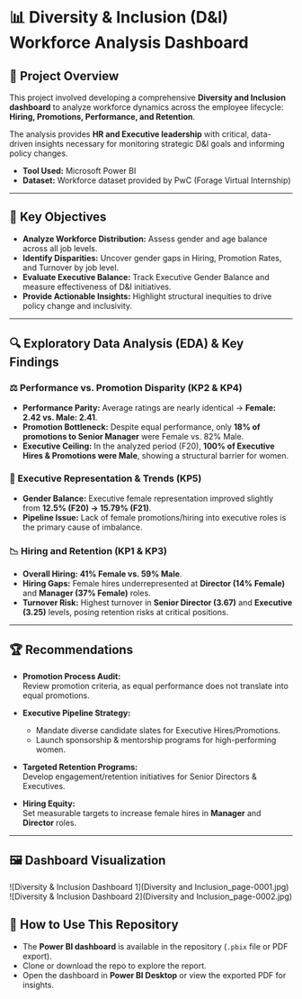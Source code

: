 # 📊 Diversity & Inclusion (D&I) Workforce Analysis Dashboard  

## 📌 Project Overview  
This project involved developing a comprehensive **Diversity and Inclusion dashboard** to analyze workforce dynamics across the employee lifecycle: **Hiring, Promotions, Performance, and Retention**.  

The analysis provides **HR and Executive leadership** with critical, data-driven insights necessary for monitoring strategic D&I goals and informing policy changes.  

- **Tool Used:** Microsoft Power BI  
- **Dataset:** Workforce dataset provided by PwC (Forage Virtual Internship)  

---

## 🎯 Key Objectives  
- **Analyze Workforce Distribution:** Assess gender and age balance across all job levels.  
- **Identify Disparities:** Uncover gender gaps in Hiring, Promotion Rates, and Turnover by job level.  
- **Evaluate Executive Balance:** Track Executive Gender Balance and measure effectiveness of D&I initiatives.  
- **Provide Actionable Insights:** Highlight structural inequities to drive policy change and inclusivity.  

---

## 🔍 Exploratory Data Analysis (EDA) & Key Findings  

### ⚖️ Performance vs. Promotion Disparity (KP2 & KP4)  
- **Performance Parity:** Average ratings are nearly identical → **Female: 2.42 vs. Male: 2.41**.  
- **Promotion Bottleneck:** Despite equal performance, only **18% of promotions to Senior Manager** were Female vs. 82% Male.  
- **Executive Ceiling:** In the analyzed period (F20), **100% of Executive Hires & Promotions were Male**, showing a structural barrier for women.  

### 💼 Executive Representation & Trends (KP5)  
- **Gender Balance:** Executive female representation improved slightly from **12.5% (F20) → 15.79% (F21)**.  
- **Pipeline Issue:** Lack of female promotions/hiring into executive roles is the primary cause of imbalance.  

### 📉 Hiring and Retention (KP1 & KP3)  
- **Overall Hiring:** **41% Female vs. 59% Male**.  
- **Hiring Gaps:** Female hires underrepresented at **Director (14% Female)** and **Manager (37% Female)** roles.  
- **Turnover Risk:** Highest turnover in **Senior Director (3.67)** and **Executive (3.25)** levels, posing retention risks at critical positions.  

---

## 🏆 Recommendations  

- **Promotion Process Audit:**  
  Review promotion criteria, as equal performance does not translate into equal promotions.  

- **Executive Pipeline Strategy:**  
  - Mandate diverse candidate slates for Executive Hires/Promotions.  
  - Launch sponsorship & mentorship programs for high-performing women.  

- **Targeted Retention Programs:**  
  Develop engagement/retention initiatives for Senior Directors & Executives.  

- **Hiring Equity:**  
  Set measurable targets to increase female hires in **Manager** and **Director** roles.  

---

## 🖼️ Dashboard Visualization  

![Diversity & Inclusion Dashboard 1](Diversity and Inclusion_page-0001.jpg)  
![Diversity & Inclusion Dashboard 2](Diversity and Inclusion_page-0002.jpg) 

## 📂 How to Use This Repository

- The **Power BI dashboard** is available in the repository (`.pbix` file or PDF export).  
- Clone or download the repo to explore the report.  
- Open the dashboard in **Power BI Desktop** or view the exported PDF for insights.  
